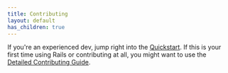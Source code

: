 ```yaml
---
title: Contributing
layout: default
has_children: true
---
```


If you're an experienced dev, jump right into the [Quickstart](./quickstart). If this is your first time using Rails or contributing at all, you might want to use the [Detailed Contributing Guide](./detailed_contributing_guide).
